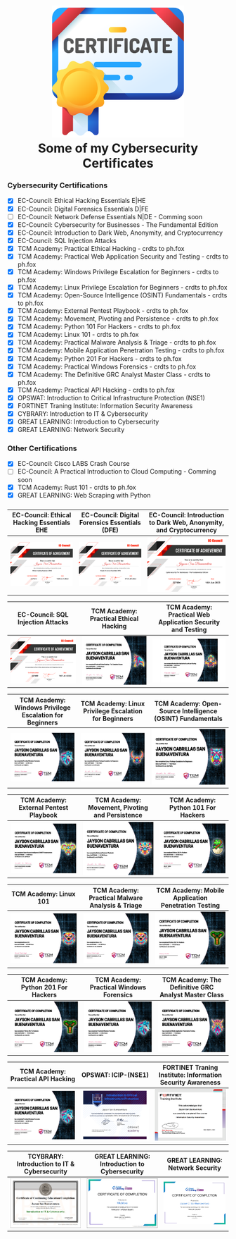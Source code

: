 <h1 align="center">
  <br>
  <a href="https://github.com/mkdirlove/MyCybersecurityCertificates"><img src="https://github.com/mkdirlove/MyCybersecurityCertificates/blob/main/certificate.png" alt="dirbust" height="300px" width="300"></a>
  <br>
  Some of my Cybersecurity Certificates
  <br>
</h1>

### Cybersecurity Certifications
- [x] EC-Council: Ethical Hacking Essentials E|HE
- [x] EC-Council: Digital Forensics Essentials D|FE
- [ ] EC-Council: Network Defense Essentials N|DE - Comming soon
- [x] EC-Council: Cybersecurity for Businesses - The Fundamental Edition
- [x] EC-Council: Introduction to Dark Web, Anonymity, and Cryptocurrency
- [x] EC-Council: SQL Injection Attacks
- [x] TCM Academy: Practical Ethical Hacking - crdts to ph.fox
- [x] TCM Academy: Practical Web Application Security and Testing - crdts to ph.fox
- [x] TCM Academy: Windows Privilege Escalation for Beginners - crdts to ph.fox
- [x] TCM Academy: Linux Privilege Escalation for Beginners - crdts to ph.fox
- [x] TCM Academy: Open-Source Intelligence (OSINT) Fundamentals - crdts to ph.fox
- [x] TCM Academy: External Pentest Playbook - crdts to ph.fox
- [x] TCM Academy: Movement, Pivoting and Persistence - crdts to ph.fox
- [x] TCM Academy: Python 101 For Hackers - crdts to ph.fox
- [x] TCM Academy: Linux 101 - crdts to ph.fox
- [x] TCM Academy: Practical Malware Analysis & Triage - crdts to ph.fox
- [x] TCM Academy: Mobile Application Penetration Testing - crdts to ph.fox
- [x] TCM Academy: Python 201 For Hackers - crdts to ph.fox
- [x] TCM Academy: Practical Windows Forensics - crdts to ph.fox
- [x] TCM Academy: The Definitive GRC Analyst Master Class - crdts to ph.fox
- [x] TCM Academy: Practical API Hacking - crdts to ph.fox
- [x] OPSWAT: Introduction to Critical Infrastructure Protection (NSE1)
- [x] FORTINET Traning Institute: Information Security Awareness
- [x] CYBRARY: Introduction to IT & Cybersecurity
- [x] GREAT LEARNING: Introduction to Cybersecurity
- [x] GREAT LEARNING: Network Security

### Other Certifications
- [x] EC-Council: Cisco LABS Crash Course
- [ ] EC-Council: A Practical Introduction to Cloud Computing - Comming soon
- [x] TCM Academy: Rust 101 - crdts to ph.fox
- [x] GREAT LEARNING: Web Scraping with Python

### 
| EC-Council: Ethical Hacking Essentials EHE | EC-Council: Digital Forensics Essentials (DFE) | EC-Council: Introduction to Dark Web, Anonymity, and Cryptocurrency |
|--|--|--|
| ![](https://github.com/mkdirlove/MyCybersecurityCertificates/blob/main/Ethical%20Hacking%20Essentials.png?raw=true) | ![](https://github.com/mkdirlove/MyCybersecurityCertificates/blob/main/EC-Digital_Forensics_Essentials_(DFE).png?raw=true) | ![](https://github.com/mkdirlove/MyCybersecurityCertificates/blob/main/Cybersecurity%20for%20Businesses%20-%20The%20Fundamental%20Edition.png?raw=true) |

| EC-Council: SQL Injection Attacks | TCM Academy: Practical Ethical Hacking | TCM Academy: Practical Web Application Security and Testing |
|--|--|--|
| ![](https://github.com/mkdirlove/MyCybersecurityCertificates/blob/main/Introduction%20to%20Dark%20Web,%20Anonymity,%20and%20Cryptocurrency.png?raw=true) | ![](https://github.com/mkdirlove/MyCybersecurityCertificates/blob/main/TCM-Practical_Ethical_Hacking.png?raw=true) | ![](https://github.com/mkdirlove/MyCybersecurityCertificates/blob/main/TCM.png?raw=true) |

| TCM Academy: Windows Privilege Escalation for Beginners | TCM Academy: Linux Privilege Escalation for Beginners | TCM Academy: Open-Source Intelligence (OSINT) Fundamentals |
|--|--|--|
| ![](https://github.com/mkdirlove/MyCybersecurityCertificates/blob/main/TCM-Practical_Windows_Forensics.png?raw=true) | ![](https://github.com/mkdirlove/MyCybersecurityCertificates/blob/main/TCM-Win_Priv_Esc.png?raw=true) | ![](https://github.com/mkdirlove/MyCybersecurityCertificates/blob/main/TCM-Linux_Priv_Esc.png?raw=true) |

| TCM Academy: External Pentest Playbook | TCM Academy: Movement, Pivoting and Persistence | TCM Academy: Python 101 For Hackers |
|--|--|--|
| ![](https://github.com/mkdirlove/MyCybersecurityCertificates/blob/main/TCM-OSSINT_Fundamentals.png?raw=true) | ![](https://github.com/mkdirlove/MyCybersecurityCertificates/blob/main/TCM-External_Pentest_Playbook.png?raw=true) | ![](https://github.com/mkdirlove/MyCybersecurityCertificates/blob/main/TCM-Python101_for_Hackers.png?raw=true) |

| TCM Academy: Linux 101 | TCM Academy: Practical Malware Analysis & Triage | TCM Academy: Mobile Application Penetration Testing |
|--|--|--|
| ![](https://github.com/mkdirlove/MyCybersecurityCertificates/blob/main/TCM-Linux101.png?raw=true) | ![](https://github.com/mkdirlove/MyCybersecurityCertificates/blob/main/TCM-Linux101.png?raw=true) | ![](https://github.com/mkdirlove/MyCybersecurityCertificates/blob/main/TCM-Python201_for_Hackers.png?raw=true) |

| TCM Academy: Python 201 For Hackers | TCM Academy: Practical Windows Forensics | TCM Academy: The Definitive GRC Analyst Master Class |
|--|--|--|
| ![](https://github.com/mkdirlove/MyCybersecurityCertificates/blob/main/TCM-Python201_for_Hackers.png?raw=true) | ![](https://github.com/mkdirlove/MyCybersecurityCertificates/blob/main/TCM-Practical_Windows_Forensics.png?raw=true) | ![](https://github.com/mkdirlove/MyCybersecurityCertificates/blob/main/TCM-Mobile_App_Pentesting.png?raw=true) |

| TCM Academy: Practical API Hacking | OPSWAT: ICIP-(NSE1) | FORTINET Traning Institute: Information Security Awareness |
|--|--|--|
| ![](https://github.com/mkdirlove/MyCybersecurityCertificates/blob/main/TCM-Practical_Windows_Forensics.png?raw=true) | ![](https://github.com/mkdirlove/MyCybersecurityCertificates/blob/main/ICIP.jpg?raw=true) | ![](https://github.com/mkdirlove/MyCybersecurityCertificates/blob/main/NSE1.png?raw=true) |


| TCYBRARY: Introduction to IT & Cybersecurity | GREAT LEARNING: Introduction to Cybersecurity | GREAT LEARNING: Network Security |
|--|--|--|
| ![](https://github.com/mkdirlove/MyCybersecurityCertificates/blob/main/IITC.PNG?raw=true) | ![](https://github.com/mkdirlove/MyCybersecurityCertificates/blob/main/ITC.PNG?raw=true) | ![](https://github.com/mkdirlove/MyCybersecurityCertificates/blob/main/NET.jpg?raw=true) |

<!-- ########################################### END ########################################### -->
